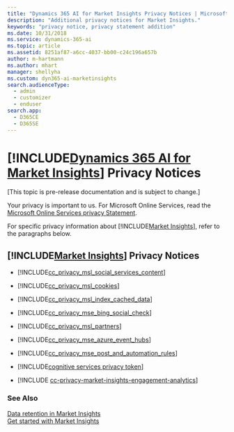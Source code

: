 ```yaml
---
title: "Dynamics 365 AI for Market Insights Privacy Notices | Microsoft Docs"
description: "Additional privacy notices for Market Insights."
keywords: "privacy notice, privacy statement addition"
ms.date: 10/31/2018
ms.service: dynamics-365-ai
ms.topic: article
ms.assetid: 8251af87-a6cc-4037-bb00-c24c196a657b
author: m-hartmann
ms.author: mhart
manager: shellyha
ms.custom: dyn365-ai-marketinsights
search.audienceType: 
  - admin
  - customizer
  - enduser
search.app: 
  - D365CE
  - D365SE
---
```


# [!INCLUDE[Dynamics 365 AI for Market Insights](../includes/pn-market-insights-long.md)] Privacy Notices

[This topic is pre-release documentation and is subject to change.]

Your privacy is important to us. For Microsoft Online Services, read the [Microsoft Online Services privacy Statement](http://go.microsoft.com/fwlink/p/?LinkID=389041).  

For specific privacy information about [!INCLUDE[Market Insights](../includes/pn-market-insights-short.md)], refer to the paragraphs below.

## [!INCLUDE[Market Insights](../includes/pn-market-insights-short.md)] Privacy Notices

- [!INCLUDE[cc_privacy_msl_social_services_content](../includes/cc-privacy-market-insights-social-services-content.md)]  

- [!INCLUDE[cc_privacy_msl_cookies](../includes/cc-privacy-market-insights-cookies.md)]  

- [!INCLUDE[cc_privacy_msl_index_cached_data](../includes/cc-privacy-market-insights-index-cached-data.md)]  

- [!INCLUDE[cc_privacy_mse_bing_social_check](../includes/cc-privacy-market-insights-bing-social-check.md)]  

- [!INCLUDE[cc_privacy_msl_partners](../includes/cc-privacy-market-insights-partners.md)]  

- [!INCLUDE[cc_privacy_mse_azure_event_hubs](../includes/cc-privacy-market-insights-azure-event-hubs.md)]  

- [!INCLUDE[cc_privacy_mse_post_and_automation_rules](../includes/cc-privacy-market-insights-post-and-automation-rules.md)]  

- [!INCLUDE[cognitive services privacy token](../includes/cc-privacy-market-insights-ms-cognitive-services.md)]

- [!INCLUDE [cc-privacy-market-insights-engagement-analytics](../includes/cc-privacy-market-insights-engagement-analytics.md)]

### See Also

 [Data retention in Market Insights](data-retention.md)  
 [Get started with Market Insights](get-started.md)
